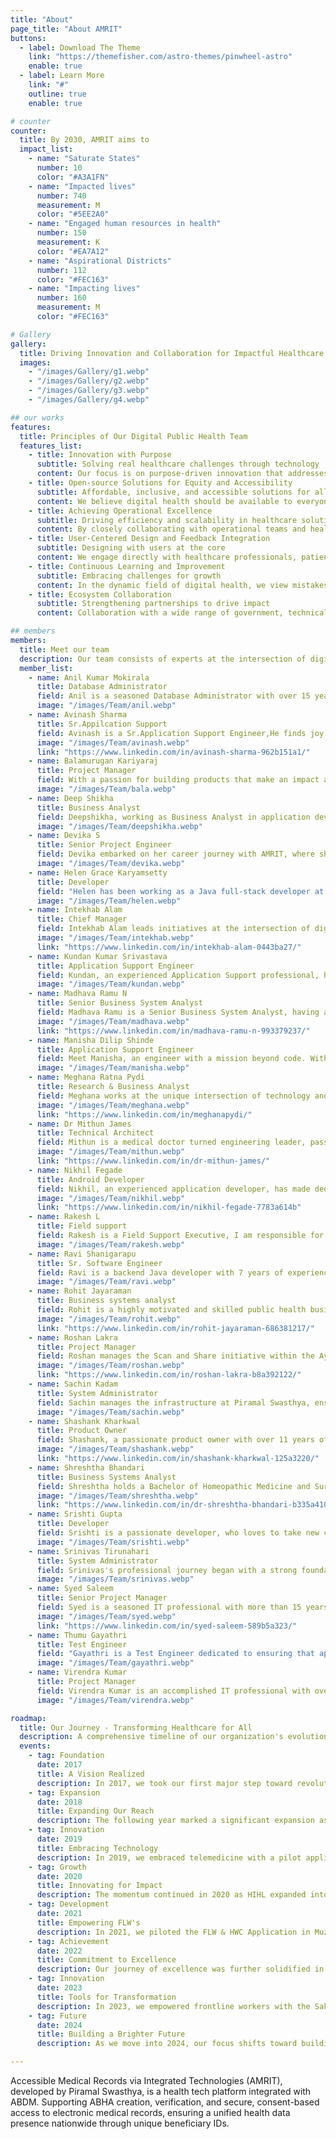 ```yaml
---
title: "About"
page_title: "About AMRIT"
buttons:
  - label: Download The Theme
    link: "https://themefisher.com/astro-themes/pinwheel-astro"
    enable: true
  - label: Learn More
    link: "#"
    outline: true
    enable: true

# counter
counter:
  title: By 2030, AMRIT aims to
  impact_list:
    - name: "Saturate States"
      number: 10
      color: "#A3A1FN"
    - name: "Impacted lives"
      number: 740
      measurement: M
      color: "#5EE2A0"
    - name: "Engaged human resources in health"
      number: 150
      measurement: K
      color: "#EA7A12"
    - name: "Aspirational Districts"
      number: 112
      color: "#FEC163"
    - name: "Impacting lives"
      number: 160
      measurement: M
      color: "#FEC163"

# Gallery
gallery:
  title: Driving Innovation and Collaboration for Impactful Healthcare Solutions
  images:
    - "/images/Gallery/g1.webp"
    - "/images/Gallery/g2.webp"
    - "/images/Gallery/g3.webp"
    - "/images/Gallery/g4.webp"

## our works
features:
  title: Principles of Our Digital Public Health Team
  features_list:
    - title: Innovation with Purpose
      subtitle: Solving real healthcare challenges through technology
      content: Our focus is on purpose-driven innovation that addresses critical public health challenges. We develop technology that enhances care delivery, improves patient outcomes, and supports healthcare workers, making a tangible difference in the healthcare landscape.
    - title: Open-source Solutions for Equity and Accessibility
      subtitle: Affordable, inclusive, and accessible solutions for all
      content: We believe digital health should be available to everyone, regardless of socio-economic status or geographic location. Our commitment to open-source development ensures that our solutions are affordable and equitable, helping to close the digital divide for underserved populations.
    - title: Achieving Operational Excellence
      subtitle: Driving efficiency and scalability in healthcare solutions
      content: By closely collaborating with operational teams and healthcare professionals, we align our digital solutions with real-world healthcare needs. This integration streamlines processes, reduces inefficiencies, and ensures that our innovations are both sustainable and scalable within public health systems.
    - title: User-Centered Design and Feedback Integration
      subtitle: Designing with users at the core
      content: We engage directly with healthcare professionals, patients, and stakeholders to create practical, intuitive tools. By incorporating continuous feedback, we ensure our solutions are responsive, adaptable, and aligned with the evolving needs of users.
    - title: Continuous Learning and Improvement
      subtitle: Embracing challenges for growth
      content: In the dynamic field of digital health, we view mistakes as opportunities for learning. By fostering a culture of continuous improvement, we refine our processes, making our solutions more resilient, effective, and better aligned with the needs of our users.
    - title: Ecosystem Collaboration
      subtitle: Strengthening partnerships to drive impact
      content: Collaboration with a wide range of government, technical and knowledge partners enable us to enhance integration and interoperability. Through these partnerships, we amplify the impact of our solutions across public health systems.

## members
members:
  title: Meet our team
  description: Our team consists of experts at the intersection of digital health, public health, technology, and leadership, dedicated to developing innovative and scalable health solutions that align with both national and global health objectives.
  member_list:
    - name: Anil Kumar Mokirala
      title: Database Administrator
      field: Anil is a seasoned Database Administrator with over 15 years of extensive experience, including more than five years dedicated to the healthcare domain. With expertise across multiple database technologies, he leverages his technical skills to drive meaningful change, positively impacting people's lives. Since joining AMRIT in 2020, Anil has been a key contributor to its mission, consistently delivering excellence and innovation in database management. Beyond his professional pursuits, Anil finds joy in traveling, listening to music, and watching movies, which inspire his well-rounded approach to life and work.
      image: "/images/Team/anil.webp"
    - name: Avinash Sharma
      title: Sr.Appilcation Support
      field: Avinash is a Sr.Application Support Engineer,He finds joy in learning new skills,working closely with development team and having 3+ experience in healthcare. Currently serving as a Sr.Application Support at Piramal Swasthya.
      image: "/images/Team/avinash.webp"
      link: "https://www.linkedin.com/in/avinash-sharma-962b151a1/"
    - name: Balamurugan Kariyaraj
      title: Project Manager
      field: With a passion for building products that make an impact and brings a unique blend of Scrum Master expertise and Project Management skills to the table. Dedicated to breaking down complex problems into manageable pieces, he leads teams to deliver results incrementally, with a focus on continuous improvement.
      image: "/images/Team/bala.webp"
    - name: Deep Shikha
      title: Business Analyst
      field: Deepshikha, working as Business Analyst in application development and requirement analysis and working as an Interface between Stakeholders and development team for deliverables to end-users. In my free time I like playing badminton or cooking.
      image: "/images/Team/deepshikha.webp"
    - name: Devika S
      title: Senior Project Engineer
      field: Devika embarked on her career journey with AMRIT, where she has spent the last five years working as a Senior Project Engineer at Wipro. As a full stack developer, she has been instrumental in building innovative healthcare solutions. She thrives in AMRIT’s collaborative and forward-thinking environment, which fosters creativity and the development of impactful digital solutions. Passionate about the intersection of technology and healthcare, she enjoys staying at the forefront of new advancements. In her free time, she explores new technologies, listens to music, gardening, and enjoys watching movies.
      image: "/images/Team/devika.webp"
    - name: Helen Grace Karyamsetty
      title: Developer
      field: "Helen has been working as a Java full-stack developer at Wipro for the past three years, having embarked on her journey with AMRIT, an organization that envisions healthcare in the digital world on a larger scale and strives to turn this vision into reality. She has a passion for exploring diverse and innovative ideas, continually striving to bring them to fruition. Outside of work, travel, crafting, and prayer bring her peace and fulfillment."
      image: "/images/Team/helen.webp"
    - name: Intekhab Alam
      title: Chief Manager
      field: Intekhab Alam leads initiatives at the intersection of digital innovation and public health. With a strong commitment to leveraging technology for the betterment of communities, he aspires to stand as a beacon of excellence in the realm of Digital Public Health. What sets him apart is his unwavering dedication and passion for fostering a culture of public service through Sewa Bhav. He thrives on building meaningful connections with individuals who share his passion for making a positive impact on society.
      image: "/images/Team/intekhab.webp"
      link: "https://www.linkedin.com/in/intekhab-alam-0443ba27/"
    - name: Kundan Kumar Srivastava
      title: Application Support Engineer
      field: Kundan, an experienced Application Support professional, has been a dedicated contributor to the healthcare sector since February 2021. With a strong focus on ensuring the reliability, efficiency, and security of critical healthcare applications, Kundan plays a pivotal role in supporting the development and implementation of digital health solutions to improve healthcare delivery.
      image: "/images/Team/kundan.webp"
    - name: Madhava Ramu N
      title: Senior Business System Analyst
      field: Madhava Ramu is a Senior Business System Analyst, having around 16 Years of experience in IT industry, more into Healthcare. He has experience in Programming and Product designing. He enjoys innovating, designing digital tools for Healthcare. Currently, he is exploring on Public Health to help in designing and developing digital applications for Primary Care. His Hobbies are Gardening, Yoga and Meditation and Passionate in Teaching, Social work and he love Children and friend to Animals.
      image: "/images/Team/madhava.webp"
      link: "https://www.linkedin.com/in/madhava-ramu-n-993379237/"
    - name: Manisha Dilip Shinde
      title: Application Support Engineer
      field: Meet Manisha, an engineer with a mission beyond code. With a heart set on ensuring that India’s marginal communities receive the services they need, Manisha leverages technical expertise to support and sustain critical applications. Through their work, Manisha ensures that every solution stays reliable, impactful, and user-focused—one step at a time. Whether it’s troubleshooting issues or optimizing performance, they believe in building systems that start small but create meaningful change for those who need it most.
      image: "/images/Team/manisha.webp"
    - name: Meghana Ratna Pydi
      title: Research & Business Analyst
      field: Meghana works at the unique intersection of technology and public health. With a multidisciplinary background—including a Bachelor's in Biotechnology, a Master's in Public Health, and over 7 years of experience spanning digital health and community-based public health programs—she excels at bridging the gap between tech and healthcare delivery. Currently, Meghana is deepening her expertise by collaborating with state and district governments to implement digital health solutions in public health facilities, with a focus on demonstrating continuum of care using existing health systems and FOSS technologies. When she's not working, Meghana can be found immersed in an art project, lifting weights at the gym, or planning her next getaway—often fueled by humour on the internet.
      image: "/images/Team/meghana.webp"
      link: "https://www.linkedin.com/in/meghanapydi/"
    - name: Dr Mithun James
      title: Technical Architect
      field: Mithun is a medical doctor turned engineering leader, passionate about bridging the gap between medicine and technology. He finds joy in architecting scalable solutions that improve patient outcomes and empower care providers. Currently serving as a Technical Architect at Piramal Swasthya, he is shaping the evolution of the AMRIT platform to enhance public healthcare delivery. A strong believer in Tech4Good and the power of open-source, Mithun is committed to using technology for social impact.
      image: "/images/Team/mithun.webp"
      link: "https://www.linkedin.com/in/dr-mithun-james/"
    - name: Nikhil Fegade
      title: Android Developer
      field: Nikhil, an experienced application developer, has made dedicated contributions to open source and is also the maintainer of an open source project. He plays a pivotal role in developing user-friendly and user-centric mobile applications. Nikhil is leveraging his talents in the healthcare domain, driven by a passion for coding that creates meaningful, large-scale impact.
      image: "/images/Team/nikhil.webp"
      link: "https://www.linkedin.com/in/nikhil-fegade-7783a614b"
    - name: Rakesh L
      title: Field support
      field: Rakesh is a Field Support Executive, I am responsible for ensuring that the application users have a positive experience with our products. My role involves providing technical assistance, troubleshooting issues, and helping customers understand how to use the product effectively. I act as the bridge between the internal team and external stakeholders , addressing product-related concerns, escalating complex issues when needed, and ensuring that all inquiries are resolved promptly.
      image: "/images/Team/rakesh.webp"
    - name: Ravi Shanigarapu
      title: Sr. Software Engineer
      field: Ravi is a backend Java developer with 7 years of experience, including the last 3 years at Wipro. His passion for innovative ideas drives him to continuously expand his expertise. Working at AMRIT introduces him to new challenges that keep him engaged and enthusiastic about his work. In his personal life, he finds joy in traveling and bike rides, both of which fuel his adventurous spirit.
      image: "/images/Team/ravi.webp"
    - name: Rohit Jayaraman
      title: Business systems analyst
      field: Rohit is a highly motivated and skilled public health business analyst who excels at bridging the gap between business needs and technological solutions within the healthcare sector. He possesses a strong understanding of public health challenges and utilizes his analytical expertise to identify areas where technology can improve efficiency, effectiveness, and ultimately, health outcomes.e works closely with public health stakeholders, including healthcare providers, administrators, and community organizations, to understand their needs and challenges. This involves gathering and analyzing data on current processes, identifying pain points, and translating those needs into clear, actionable requirements.
      image: "/images/Team/rohit.webp"
      link: "https://www.linkedin.com/in/rohit-jayaraman-686381217/"
    - name: Roshan Lakra
      title: Project Manager
      field: Roshan manages the Scan and Share initiative within the Ayushman Bharat Digital Mission (ABDM) framework, focusing on its current use cases, potential enhancements, and strategies for broader adoption and integration into the healthcare ecosystem. Through this initiative, the goal is to improve healthcare accessibility and efficiency by enabling seamless ABHA ID generation and sharing, ultimately enhancing patient engagement and health data interoperability.
      image: "/images/Team/roshan.webp"
      link: "https://www.linkedin.com/in/roshan-lakra-b8a392122/"
    - name: Sachin Kadam
      title: System Administrator
      field: Sachin manages the infrastructure at Piramal Swasthya, ensuring seamless operations to support better health services. He is passionate about leveraging technology to drive impactful change. His belief - Trust in yourself—nothing is impossible.
      image: "/images/Team/sachin.webp"
    - name: Shashank Kharkwal
      title: Product Owner
      field: Shashank, a passionate product owner with over 11 years of experience, including more than three years in the healthcare domain. He has successfully developed SaaS-based healthcare products and an eCommerce platform, working closely with development teams to address business needs and implement changes. As a natural leader, Shashank thrives in collaborative environments. Outside of work, he enjoys traveling, playing cricket, and watching movies.
      image: "/images/Team/shashank.webp"
      link: "https://www.linkedin.com/in/shashank-kharkwal-125a3220/"
    - name: Shreshtha Bhandari
      title: Business Systems Analyst
      field: Shreshtha holds a Bachelor of Homeopathic Medicine and Surgery (BHMS) degree and has since transitioned into the field of business analysis. She now focuses on bridging the gap between healthcare needs and business solutions.
      image: "/images/Team/shreshtha.webp"
      link: "https://www.linkedin.com/in/dr-shreshtha-bhandari-b335a4104/"
    - name: Srishti Gupta
      title: Developer
      field: Srishti is a passionate developer, who loves to take new challenges and is making difference in the digital healthcare solution  at AMRIT. She enjoys being the part of AMRIT as it is an amalgamation of technology, healthcare and serving a great purpose in the public healthcare sector. Since she resonates with the long term vision of AMRIT, she is grateful for contributing her technical skill to a meaningful change in people's lives. When she is not coding, you can find her enjoying music, watching movies or exploring destinations, always eager to learn from the world around her.
      image: "/images/Team/srishti.webp"
    - name: Srinivas Tirunahari
      title: System Administrator
      field: Srinivas's professional journey began with a strong foundation in system administration, where he developed his skills in managing infrastructure and ensuring seamless operations. Over the years, his passion for cloud computing and DevOps has grown, driving him to explore innovative ways to improve processes. Joining the AMRIT team has been particularly rewarding for him. He appreciates the team’s commitment to making a positive impact in the healthcare sector and is excited to collaborate with talented individuals who share a common goal of improving patient care through technology. In his free time, he enjoys exploring nature, which helps him recharge and stay inspired.
      image: "/images/Team/srinivas.webp"
    - name: Syed Saleem
      title: Senior Project Manager
      field: Syed is a seasoned IT professional with more than 15 years of experience in infrastructure management, specializing in optimizing data centers and leading high-performing teams. Since joining the organization in 2018 as a Senior Manager, he has consistently demonstrated expertise in overseeing IT operations across multiple states, driving successful implementation strategies. Currently, he is expanding his knowledge by exploring public health systems, broadening his impact beyond technology. Outside of his professional life, he finds joy in gardening, spending quality time with his family, and nurturing a deep connection with nature and relaxation
      image: "/images/Team/syed.webp"
      link: "https://www.linkedin.com/in/syed-saleem-589b5a323/"
    - name: Thumu Gayathri
      title: Test Engineer
      field: "Gayathri is a Test Engineer dedicated to ensuring that applications are reliable, efficient, and meet user requirements. Passionate about social service, she feels grateful to contribute to an impactful application that focuses on strengthening public health infrastructure and enhancing the quality of healthcare services at the grassroots level."
      image: "/images/Team/gayathri.webp"
    - name: Virendra Kumar
      title: Project Manager
      field: Virendra Kumar is an accomplished IT professional with over 15 years of experience. He has expertise in designing and managing systems that improve medical access and optimize health services. His work includes developing health information systems, mobile health application services and telemedicine platforms. Known for his leadership, problem-solving skills and technical proficiency, he collaborates with teams and organizations to create scalable and secure digital health solutions. His passion lies in using technology to enhance public health outcomes through innovation and digital transformation.
      image: "/images/Team/virendra.webp"

roadmap:
  title: Our Journey - Transforming Healthcare for All
  description: A comprehensive timeline of our organization's evolution in revolutionizing healthcare through digital innovation and community engagement.
  events:
    - tag: Foundation
      date: 2017
      title: A Vision Realized
      description: In 2017, we took our first major step toward revolutionizing healthcare with the development of AMRIT (Accessible Medical Records for Individuals and Teams). This Integrated Electronic Medical Record (iEMR) system was designed to break down barriers to access, ensuring that vital health information is at the fingertips of those who need it most.
    - tag: Expansion
      date: 2018
      title: Expanding Our Reach
      description: The following year marked a significant expansion as we launched the 104 Health Information and Health Linkage (HIHL) service across Assam, Himachal Pradesh, and Bihar. Alongside this, the Maternal and Child Tracking System (MCTS) was introduced in Himachal Pradesh, enhancing our ability to monitor and support maternal and child health. 
    - tag: Innovation
      date: 2019
      title: Embracing Technology
      description: In 2019, we embraced telemedicine with a pilot application in Himachal Pradesh, bridging the gap between healthcare providers and patients in remote areas. This year also saw the piloting of the AMRIT integrated system in Assam, reinforcing our commitment to accessible healthcare. 
    - tag: Growth
      date: 2020
      title: Innovating for Impact
      description: The momentum continued in 2020 as HIHL expanded into Jharkhand and Himachal Pradesh, reaching more communities. We also integrated Point of Care Testing (POCT) devices, such as Healthcube and Fetosense, enhancing diagnostic capabilities where they were needed most. 
    - tag: Development
      date: 2021
      title: Empowering FLW's
      description: In 2021, we piloted the FLW & HWC Application in Muzaffarpur, Bihar, equipping frontline health workers with the tools they need to deliver effective care and support their communities. 
    - tag: Achievement
      date: 2022
      title: Commitment to Excellence
      description: Our journey of excellence was further solidified in 2022 when we achieved compliance with the Ayushman Bharat Digital Mission (ABDM). This year also saw the launch of the Saksham Project in Assam and the initiation of the Niramay-1 pilot, focusing on frontline workers and health and wellness centers. 
    - tag: Innovation
      date: 2023
      title: Tools for Transformation
      description: In 2023, we empowered frontline workers with the Sakhi 2.0 App for ASHAs, enhancing their capabilities in the field. We launched the Health and Wellness Center (HWC) Mobile App for Primary Health Centers and introduced the Early Childhood Development (ECD) Application. To foster innovation, the AMRIT code was made available on public GitHub, inviting collaboration from developers around the world. 
    - tag: Future
      date: 2024
      title: Building a Brighter Future
      description: As we move into 2024, our focus shifts toward building a credible and scalable Digital Public Good (DPG). By strengthening multisector partnerships, we aim to create a resilient healthcare ecosystem that is equitable, accessible, and responsive to the needs of all communities. 

---
```


Accessible Medical Records via Integrated Technologies (AMRIT), developed by Piramal Swasthya, is a health tech platform integrated with ABDM. Supporting ABHA creation, verification, and secure, consent-based access to electronic medical records, ensuring a unified health data presence nationwide through unique beneficiary IDs.
